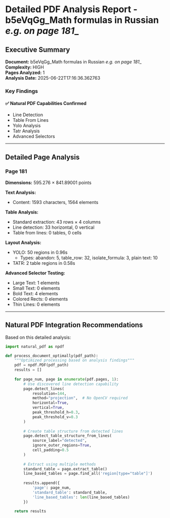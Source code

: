# Detailed PDF Analysis Report - b5eVqGg_Math formulas in Russian _e.g. on page 181__

## Executive Summary

**Document:** b5eVqGg_Math formulas in Russian _e.g. on page 181__  
**Complexity:** HIGH  
**Pages Analyzed:** 1  
**Analysis Date:** 2025-06-22T17:16:36.362763

### Key Findings

#### ✅ Natural PDF Capabilities Confirmed

- Line Detection
- Table From Lines
- Yolo Analysis
- Tatr Analysis
- Advanced Selectors

---

## Detailed Page Analysis

### Page 181

**Dimensions:** 595.276 × 841.89001 points

**Text Analysis:**
- Content: 1593 characters, 1564 elements

**Table Analysis:**
- Standard extraction: 43 rows × 4 columns
- Line detection: 33 horizontal, 0 vertical
- Table from lines: 0 tables, 0 cells

**Layout Analysis:**
- YOLO: 50 regions in 0.96s
  - Types: abandon: 5, table_row: 32, isolate_formula: 3, plain text: 10
- TATR: 2 table regions in 0.58s

**Advanced Selector Testing:**
- Large Text: 1 elements
- Small Text: 0 elements
- Bold Text: 4 elements
- Colored Rects: 0 elements
- Thin Lines: 0 elements


---

## Natural PDF Integration Recommendations

Based on this detailed analysis:

```python
import natural_pdf as npdf

def process_document_optimally(pdf_path):
    """Optimized processing based on analysis findings"""
    pdf = npdf.PDF(pdf_path)
    results = []
    
    for page_num, page in enumerate(pdf.pages, 1):
        # Use discovered line detection capability
        page.detect_lines(
            resolution=144,
            method="projection",  # No OpenCV required
            horizontal=True,
            vertical=True,
            peak_threshold_h=0.3,
            peak_threshold_v=0.3
        )
        
        # Create table structure from detected lines
        page.detect_table_structure_from_lines(
            source_label="detected",
            ignore_outer_regions=True,
            cell_padding=0.5
        )
        
        # Extract using multiple methods
        standard_table = page.extract_table()
        line_based_tables = page.find_all('region[type="table"]')
        
        results.append({
            'page': page_num,
            'standard_table': standard_table,
            'line_based_tables': len(line_based_tables)
        })
    
    return results
```

